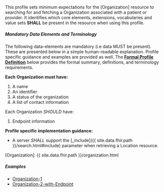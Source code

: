 This profile sets minimum expectations for the [Organization] resource to searching for and fetching a Organization associated with a patient or provider. It identifies which core elements, extensions, vocabularies and value sets **SHALL** be present in the resource when using this profile.


##### Mandatory Data Elements and Terminology

The following data-elements are mandatory (i.e data MUST be present). These are presented below in a simple human-readable explanation.  Profile specific guidance and examples are provided as well.  The [**Formal Profile Definition**](#profile) below provides the  formal summary, definitions, and  terminology requirements.  

**Each Organization must have:**

1.  A name
1.  An identifier
1.  A status of the organization
1.  A list of contact information

Each Organization *SHOULD* have:

1. Endpoint information

**Profile specific implementation guidance:**

* A server *SHALL* support the [_include]({{ site.data.fhir.path }}/search.html#include) parameter when retrieving a Location resource.


[Organization]: {{ site.data.fhir.path }}/organization.html

##### Examples

- [Organization-1](Organization-example-organization-1.html)
- [Organization-2-with-Endpoint](Organization-example-organization-2.html)
